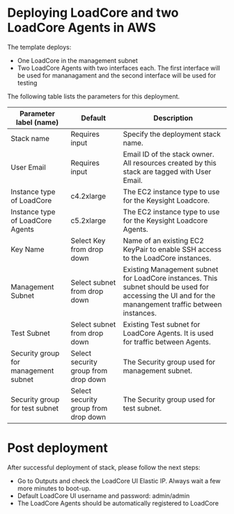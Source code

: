 # Deploying LoadCore and two LoadCore Agents in AWS

The template deploys:
- One LoadCore in the management subnet
- Two LoadCore Agents with two interfaces each. The first interface will be used for mananagament and the second interface will be used for testing

The following table lists the parameters for this deployment.

| **Parameter label (name)**                   | **Default**            | **Description**  |
| ----------------------- | ----------------- | ----- |
| Stack name            | Requires input   | Specify the deployment stack name. |
| User Email      | Requires input       | Email ID of the stack owner. All resources created by this stack are tagged with User Email. |
| Instance type of LoadCore | c4.2xlarge | The EC2 instance type to use for the Keysight Loadcore. |
| Instance type of LoadCore Agents | c5.2xlarge | The EC2 instance type to use for the Keysight Loadcore Agents. |
| Key Name                   | Select Key from drop down            | Name of an existing EC2 KeyPair to enable SSH access to the LoadCore instances.  |
| Management Subnet | Select subnet from drop down | Existing Management subnet for LoadCore instances. This subnet should be used for accessing the UI and for the manangement traffic between instances. |
| Test Subnet | Select subnet from drop down | Existing Test subnet for LoadCore Agents. It is used for traffic between Agents.  |
| Security group for management subnet | Select security group from drop down | The Security group used for management subnet. |
| Security group for test subnet | Select security group from drop down | The Security group used for test subnet. |


# Post deployment
After successful deployment of stack, please follow the next steps:
- Go to Outputs and check the LoadCore UI Elastic IP. Always wait a few more minutes to boot-up.
- Default LoadCore UI username and password: admin/admin
- The LoadCore Agents should be automatically registered to LoadCore
